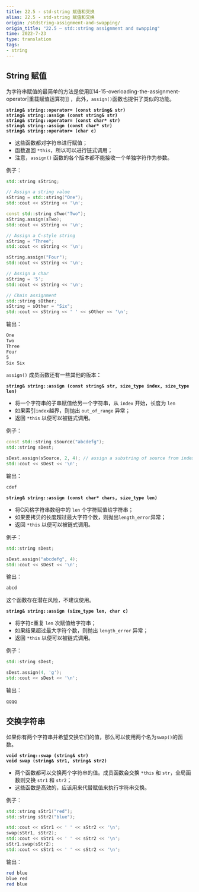 ```yaml
---
title: 22.5 - std-string 赋值和交换
alias: 22.5 - std-string 赋值和交换
origin: /stdstring-assignment-and-swapping/
origin_title: "22.5 — std::string assignment and swapping"
time: 2022-7-23
type: translation
tags:
- string
---
```



## String 赋值

为字符串赋值的最简单的方法是使用[[14-15-overloading-the-assignment-operator|重载赋值运算符]] ，此外，`assign()`函数也提供了类似的功能。

**`string& string::operator= (const string& str)`**  
**`string& string::assign (const string& str)`**  
**`string& string::operator= (const char* str)`**  
**`string& string::assign (const char* str)`**  
**`string& string::operator= (char c)`**  

-   这些函数都对字符串进行赋值；
-   函数返回 `*this`，所以可以进行链式调用；
-   注意，`assign()` 函数的各个版本都不能接收一个单独字符作为参数。

例子：

```cpp
std::string sString;

// Assign a string value
sString = std::string("One");
std::cout << sString << '\n';

const std::string sTwo("Two");
sString.assign(sTwo);
std::cout << sString << '\n';

// Assign a C-style string
sString = "Three";
std::cout << sString << '\n';

sString.assign("Four");
std::cout << sString << '\n';

// Assign a char
sString = '5';
std::cout << sString << '\n';

// Chain assignment
std::string sOther;
sString = sOther = "Six";
std::cout << sString << ' ' << sOther << '\n';
```

输出：

```bash
One
Two
Three
Four
5
Six Six
```

`assign()` 成员函数还有一些其他的版本：

**`string& string::assign (const string& str, size_type index, size_type len)`**

- 将一个字符串的子串赋值给另一个字符串，从 `index` 开始，长度为 `len`
- 如果索引`index`越界，则抛出 `out_of_range` 异常；
- 返回 `*this` 以便可以被链式调用。

例子：

```cpp
const std::string sSource("abcdefg");
std::string sDest;

sDest.assign(sSource, 2, 4); // assign a substring of source from index 2 of length 4
std::cout << sDest << '\n';
```

输出：

```bash
cdef
```

**`string& string::assign (const char* chars, size_type len)`**

-   将C风格字符串数组中的 `len` 个字符赋值给字符串；
-   如果要拷贝的长度超过最大字符个数，则抛出`length_error`异常；
-   返回 `*this` 以便可以被链式调用。

例子：

```cpp
std::string sDest;

sDest.assign("abcdefg", 4);
std::cout << sDest << '\n';
```

输出：

```bash
abcd
```

这个函数存在潜在风险，不建议使用。

**`string& string::assign (size_type len, char c)`**

-   将字符c重复 `len` 次赋值给字符串；
-   如果结果超过最大字符个数，则抛出 `length_error` 异常；
-   返回 `*this` 以便可以被链式调用。

例子：

```cpp
std::string sDest;

sDest.assign(4, 'g');
std::cout << sDest << '\n';
```

输出：

```bash
gggg
```

## 交换字符串

如果你有两个字符串并希望交换它们的值，那么可以使用两个名为`swap()`的函数。

**`void string::swap (string& str)`**  
**`void swap (string& str1, string& str2)`**

- 两个函数都可以交换两个字符串的值。成员函数会交换 `*this` 和 `str`，全局函数则交换 `str1` 和 `str2`；
- 这些函数是高效的，应该用来代替赋值来执行字符串交换。

例子：

```cpp
std::string sStr1("red");
std::string sStr2("blue");

std::cout << sStr1 << ' ' << sStr2 << '\n';
swap(sStr1, sStr2);
std::cout << sStr1 << ' ' << sStr2 << '\n';
sStr1.swap(sStr2);
std::cout << sStr1 << ' ' << sStr2 << '\n';
```

输出：

```bash
red blue
blue red
red blue
```